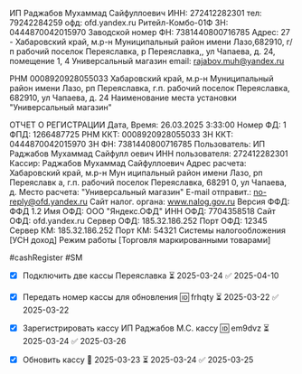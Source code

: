 ИП Раджабов Мухаммад Сайфуллоевич
ИНН: 272412282301
тел: 79242284259
офд: ofd.yandex.ru
Ритейл-Комбо-01Ф  ЗН: 0444870042015970
Заводской номер ФН: 7381440800716785
Адрес: 27 - Хабаровский край, м.р-н Муниципальный район имени Лазо,682910, г/п рабочий поселок Переяславка, р Переяславка,, ул Чапаева, д. 24, помещение 1, 4
Универсальный магазин
email: rajabov.muh@yandex.ru

РНМ 0008920928055033
Хабаровский край, м.р-н Муниципальный район имени Лазо, рп Переяславка, г.п. рабочий поселок Переяславка, 682910, ул Чапаева, д. 24
Наименование места установки
"Универсальный магазин"

ОТЧЕТ О РЕГИСТРАЦИИ
Дата, Время:            26.03.2025 3:33:00
Номер ФД:                                1
ФПД:                            1266487725
РНМ ККТ:                  0008920928055033
ЗН ККТ:                   0444870042015970
ЗН ФН:                    7381440800716785
Пользователь: ИП Раджабов Мухаммад Сайфулл
оевич
ИНН пользователя:             272412282301
Кассир:     Раджабов Мухаммад Сайфуллоевич
Адрес расчета: Хабаровский край, м.р-н Мун
иципальный район имени Лазо, рп Переяславк
а, г.п. рабочий поселок Переяславка, 68291
0, ул Чапаева, д.
Место расчета:     "Универсальный магазин"
E-mail отправит.:   no-reply@ofd.yandex.ru
Сайт налог. органа:       www.nalog.gov.ru
Версия ФФД:                        ФФД 1.2
Имя ОФД:                  ООО "Яндекс.ОФД"
ИНН ОФД:                        7704358518
Сайт ОФД:                    ofd.yandex.ru
Сервер ОФД:                 185.32.186.252
Порт ОФД:                            12345
Сервер КМ:                  185.32.186.252
Порт КМ:                             54321
Системы налогообложения
 [УСН доход]
Режим работы
 [Торговля маркированными товарами]

#cashRegister #SM

- [x] Подключить две кассы Переяславка ⏳ 2025-03-24 ✅ 2025-04-10
- [x] Передать номер кассы для обновления 🆔 frhqty ⏳ 2025-03-22 ✅ 2025-03-22
- [x] Зарегистрировать кассу ИП Раджабов М.С. кассу 🆔 em9dvz ⏳ 2025-03-24 ✅ 2025-03-26
- [x] Обновить  кассу 🛫 2025-03-23 ⏳ 2025-03-24 ✅ 2025-03-25

